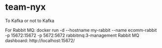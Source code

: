 # team-nyx
To Kafka or not to Kafka

For Rabbit MQ:
docker run -d --hostname my-rabbit --name ecomm-rabbit -p 15672:15672 -p 5672:5672 rabbitmq:3-management
Rabbit MQ dashboard: http://localhost:15672/
